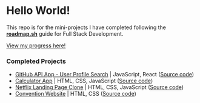 # Hello World!
This repo is for the mini-projects I have completed following the [**roadmap.sh**](https://roadmap.sh/full-stack) guide for Full Stack Development.

[View my progress here!](https://roadmap.sh/full-stack?s=65fd126e6deb533d6e0c2eca)

### Completed Projects
- [GitHub API App - User Profile Search](https://github.com/kalafriz/fsd-roadmap/tree/main/github-profile-app) | JavaScript, React ([Source code](https://github.com/kalafriz/fsd-roadmap/tree/main/github-profile-app))
- [Calculator App](https://kalafriz.github.io/fsd-roadmap/calculator-app/index.html) | HTML, CSS, JavaScript ([Source code](https://github.com/kalafriz/fsd-roadmap/tree/main/calculator-app))
- [Netflix Landing Page Clone](https://kalafriz.github.io/fsd-roadmap/netflix-landing-clone/index.html) | HTML, CSS, JavaScript ([Source code](https://github.com/kalafriz/fsd-roadmap/tree/main/netflix-landing-clone))
- [Convention Website](https://kalafriz.github.io/fsd-roadmap/tinkerer-con/index.html) | HTML, CSS ([Source code](https://github.com/kalafriz/fsd-roadmap/tree/main/tinkerer-con))
